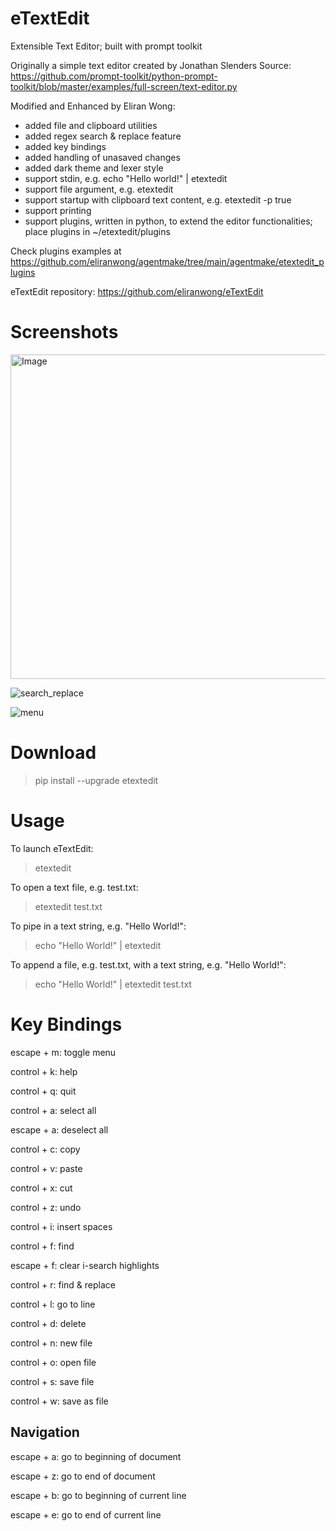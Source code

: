 # eTextEdit
Extensible Text Editor; built with prompt toolkit

Originally a simple text editor created by Jonathan Slenders
Source: https://github.com/prompt-toolkit/python-prompt-toolkit/blob/master/examples/full-screen/text-editor.py

Modified and Enhanced by Eliran Wong:
* added file and clipboard utilities
* added regex search & replace feature
* added key bindings
* added handling of unasaved changes
* added dark theme and lexer style
* support stdin, e.g. echo "Hello world!" | etextedit
* support file argument, e.g. etextedit <filename>
* support startup with clipboard text content, e.g. etextedit -p true
* support printing
* support plugins, written in python, to extend the editor functionalities; place plugins in ~/etextedit/plugins

Check plugins examples at https://github.com/eliranwong/agentmake/tree/main/agentmake/etextedit_plugins

eTextEdit repository:
https://github.com/eliranwong/eTextEdit

# Screenshots

<img width="706" height="519" alt="Image" src="https://github.com/user-attachments/assets/dcd4f05d-3e43-4f4b-96b2-5994fda130bf" />

![search_replace](https://github.com/eliranwong/eTextEdit/assets/25262722/c7a564ce-2e3c-4913-8210-52e259545044?raw=True)

![menu](https://github.com/eliranwong/eTextEdit/assets/25262722/7703f138-e56e-4c6f-84fc-4abe768f161a?raw=True)

# Download

> pip install --upgrade etextedit

# Usage

To launch eTextEdit:

> etextedit

To open a text file, e.g. test.txt:

> etextedit test.txt

To pipe in a text string, e.g. "Hello World!":

> echo "Hello World!" | etextedit

To append a file, e.g. test.txt, with a text string, e.g. "Hello World!":

> echo "Hello World!" | etextedit test.txt

# Key Bindings

escape + m: toggle menu

control + k: help

control + q: quit

control + a: select all

escape + a: deselect all

control + c: copy

control + v: paste

control + x: cut

control + z: undo

control + i: insert spaces

control + f: find

escape + f: clear i-search highlights

control + r: find & replace

control + l: go to line

control + d: delete

control + n: new file

control + o: open file

control + s: save file

control + w: save as file

## Navigation

escape + a: go to beginning of document

escape + z: go to end of document

escape + b: go to beginning of current line

escape + e: go to end of current line
